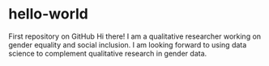 # hello-world
First repository on GitHub
Hi there! I am a qualitative researcher working on gender equality and social inclusion. I am looking forward to using data science to complement qualitative research in gender data. 
